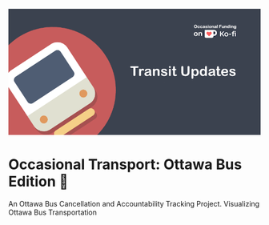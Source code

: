 ![](https://github.com/Citizen-Group/ottawa-bus-cancellations/blob/main/static/assets/img/BuSplash.png)

# Occasional Transport: Ottawa Bus Edition 🚌
An Ottawa Bus Cancellation and Accountability Tracking Project. Visualizing Ottawa Bus Transportation

